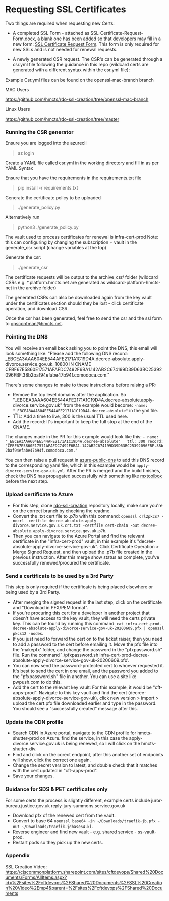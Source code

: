 # Requesting SSL Certificates

Two things are required when requesting new Certs: 
- A completed SSL Form - attached as SSL-Certificate-Request-Form.docx, a blank one has been added so that developers may fill in a new form:
[SSL Certificate Request Form](SSL-Certificate-Request-Form.docx).
This form is only required for new SSLs and is not needed for renewal requests.

- A newly generated CSR request. The CSR's can be generated through a csr.yml file following the guidance in this repo (wildcard certs are generated with a different syntax within the csr.yml file): 

Example Csr.yml files can be found on the openssl-mac-branch branch

MAC Users

https://github.com/hmcts/rdo-ssl-creation/tree/openssl-mac-branch

Linux Users

https://github.com/hmcts/rdo-ssl-creation/tree/master



### Running the CSR generator
Ensure you are logged into the azurecli

> az login

Create a YAML file called csr.yml in the working directory and fill in as per YAML Syntax

Ensure that you have the requirements in the requirements.txt file

> pip install -r requirements.txt

Generate the certificate policy to be uploaded

> ./generate_policy.py

Alternatively run 
> python3 ./generate_policy.py

The vault used to process certificates for renewal is infra-cert-prod 
Note: this can configuring by changing the subscription + vault in the generate_csr script (change variables at the top)

Generate the csr:

> ./generate_csr


The certificate requests will be output to the archive_csr/<date> folder
(wildcard CSRs e.g. *.platform.hmcts.net are generated as wildcard-platform-hmcts-net in the archive folder)


The generated CSRs can also be downloaded again from the key vault under the certificates section should they be lost - click certificate operation, and download CSR.

Once the csr has been generated, feel free to send the csr and the ssl form to opsconfman@hmcts.net.

### Pointing the DNS
  
You will receive an email back asking you to point the DNS, this email will look something like:
"Please add the following DNS record: _EBCEA3AAA604EE544AFE2171A1C19D4A.decree-absolute.apply-divorce.service.gov.uk. 10800 IN CNAME 
CFBF67E5860E17571AFAFDC7492F6BA1.142AB2C674199D39D63BC25392096FBF.38b2baf94efabe47b94f.comodoca.com."
  
There's some changes to make to these instructions before raising a PR:
- Remove the top level domains after the application. So "_EBCEA3AAA604EE544AFE2171A1C19D4A.decree-absolute.apply-divorce.service.gov.uk" from the example would become: `-name: "_EBCEA3AAA604EE544AFE2171A1C19D4A.decree-absolute"` in the yml file.
- TTL: Add a time to live, 300 is the usual TTL used here.
- Add the record: It's important to keep the full stop at the end of the CNAME.
 
The changes made in the PR for this example would look like this: `- name:  "_EBCEA3AAA604EE544AFE2171A1C19D4A.decree-absolute"  
  ttl: 300
  record: "CFBF67E5860E17571AFAFDC7492F6BA1.142AB2C674199D39D63BC25392096FBF.38b2baf94efabe47b94f.comodoca.com."`
  
  
You can then raise a pull request in [azure-public-dns](https://github.com/hmcts/azure-public-dns) to add this DNS record to the corresponding yaml file, which in this example would be `apply-divorce-service-gov-uk.yml`.
After the PR is merged and the build finishes, check the DNS has propagated successfully with something like [mxtoolbox](https://mxtoolbox.com/) before the next step.
  
### Upload certificate to Azure
  
- For this step, clone [rdo-ssl-creation](https://github.com/hmcts/rdo-ssl-creation) repository locally, make sure you're on the correct branch by checking the readme. 
- Convert the .txt cert file to .p7b with this command: `openssl crl2pkcs7 -nocrl -certfile decree-absolute.apply-divorce.service.gov.uk.crt.txt -certfile cert-chain -out decree-absolute.apply-divorce.service.gov.uk.p7b`.
- Then you can navigate to the Azure Portal and find the relevant certificate in the "infra-cert-prod" vault, in this example it's "decree-absolute-apply-divorce-service-gov-uk". Click Certificate Operation > Merge Signed Request, and then upload the .p7b file created in the previous instruction. After this merge show status as complete, you've successfully renewed/procured the certificate.
  
### Send a certificate to be used by a 3rd Party
  
This step is only required if the certificate is being placed elsewhere or being used by a 3rd Party.
  
- After merging the signed request in the last step, click on the certificate and "Download in PFX/PEM format".
- If you're procuring this cert for a developer in another project that doesn't have access to the key vault, they will need the certs private key. This can be found by running this command: `cat infra-cert-prod-decree-absolute-apply-divorce-service-gov-uk-20200609.pfx | openssl pkcs12 -nodes`.
- If you just need to forward the cert on to the ticket raiser, then you need to add a password to the cert before emailing it. Move the pfx file into the 'makepfx' folder, and change the password in the "pfxpassword.sh" file. Run the command `./pfxpassword.sh infra-cert-prod-decree-absolute-apply-divorce-service-gov-uk-20200609.pfx'.
- You can now send the password-protected cert to whoever requested it. It's best to send the cert in one email, and the password you added to the "pfxpassword.sh" file in another. You can use a site like pwpush.com to do this.
- Add the cert to the relevant key vault: For this example, it would be "cft-apps-prod". Navigate to this key vault and find the cert (decree-absolute-apply-divorce-service-gov-uk), click new version > import > upload the cert.pfx file downloaded earlier and type in the password. You should see a "successfully created" message after this.



  
### Update the CDN profile
 
- Search CDN in Azure portal, navigate to the CDN profile for hmcts-shutter-prod on Azure. find the service, in this case the apply-divorce.service.gov.uk is being renewed, so I will click on the hmcts-shutter-div.
- Find and click on the corect endpoint, after this another set of endpoints will show, click the correct one again.
- Change the secret version to latest, and double check that it matches with the cert updated in "cft-apps-prod".
- Save your changes.
  
  
### Guidance for SDS & PET certificates only
  
For some certs the process is slightly different, example certs include
juror-bureau.justice.gov.uk
reply-jury-summons.service.gov.uk

- Download pfx of the renewed cert from the vault.
- Convert to base 64 `openssl base64 -in ~/Downloads/traefik-jb.pfx -out ~/Downloads/traefik-jdbase64.kl`.
- Reverse engineer  and find new vault - e.g. shared service - ss-vault-prod.
- Restart pods so they pick up the new certs.
  
### Appendix

SSL Creation Video:
https://cjscommonplatform.sharepoint.com/sites/cftdevops/Shared%20Documents/Forms/AllItems.aspx?id=%2Fsites%2Fcftdevops%2FShared%20Documents%2FSSL%20Creation%20Video%2Emp4&parent=%2Fsites%2Fcftdevops%2FShared%20Documents
